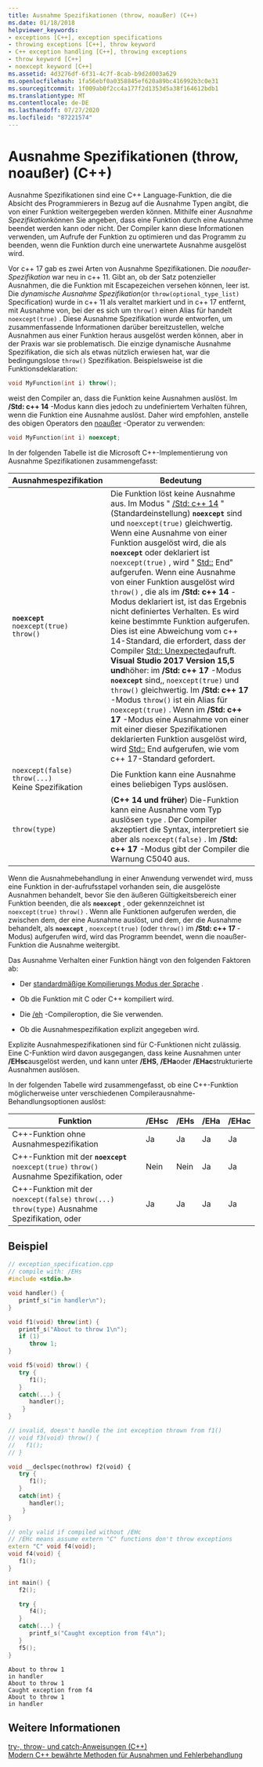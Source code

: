 ```yaml
---
title: Ausnahme Spezifikationen (throw, noaußer) (C++)
ms.date: 01/18/2018
helpviewer_keywords:
- exceptions [C++], exception specifications
- throwing exceptions [C++], throw keyword
- C++ exception handling [C++], throwing exceptions
- throw keyword [C++]
- noexcept keyword [C++]
ms.assetid: 4d3276df-6f31-4c7f-8cab-b9d2d003a629
ms.openlocfilehash: 1fa56ebf0a0358845ef620a89bc416992b3c0e31
ms.sourcegitcommit: 1f009ab0f2cc4a177f2d1353d5a38f164612bdb1
ms.translationtype: MT
ms.contentlocale: de-DE
ms.lasthandoff: 07/27/2020
ms.locfileid: "87221574"
---
```

# <a name="exception-specifications-throw-noexcept-c"></a>Ausnahme Spezifikationen (throw, noaußer) (C++)

Ausnahme Spezifikationen sind eine C++ Language-Funktion, die die Absicht des Programmierers in Bezug auf die Ausnahme Typen angibt, die von einer Funktion weitergegeben werden können. Mithilfe einer *Ausnahme Spezifikation*können Sie angeben, dass eine Funktion durch eine Ausnahme beendet werden kann oder nicht. Der Compiler kann diese Informationen verwenden, um Aufrufe der Funktion zu optimieren und das Programm zu beenden, wenn die Funktion durch eine unerwartete Ausnahme ausgelöst wird.

Vor c++ 17 gab es zwei Arten von Ausnahme Spezifikationen. Die *noaußer-Spezifikation* war neu in c++ 11. Gibt an, ob der Satz potenzieller Ausnahmen, die die Funktion mit Escapezeichen versehen können, leer ist. Die *dynamische Ausnahme Spezifikation*(or `throw(optional_type_list)` Specification) wurde in c++ 11 als veraltet markiert und in c++ 17 entfernt, mit Ausnahme von, bei der es sich um `throw()` einen Alias für handelt `noexcept(true)` . Diese Ausnahme Spezifikation wurde entworfen, um zusammenfassende Informationen darüber bereitzustellen, welche Ausnahmen aus einer Funktion heraus ausgelöst werden können, aber in der Praxis war sie problematisch. Die einzige dynamische Ausnahme Spezifikation, die sich als etwas nützlich erwiesen hat, war die bedingungslose `throw()` Spezifikation. Beispielsweise ist die Funktionsdeklaration:

```cpp
void MyFunction(int i) throw();
```

weist den Compiler an, dass die Funktion keine Ausnahmen auslöst. Im **/Std: c++ 14** -Modus kann dies jedoch zu undefiniertem Verhalten führen, wenn die Funktion eine Ausnahme auslöst. Daher wird empfohlen, anstelle des obigen Operators den [noaußer](../cpp/noexcept-cpp.md) -Operator zu verwenden:

```cpp
void MyFunction(int i) noexcept;
```

In der folgenden Tabelle ist die Microsoft C++-Implementierung von Ausnahme Spezifikationen zusammengefasst:

|Ausnahmespezifikation|Bedeutung|
|-----------------------------|-------------|
|**`noexcept`**<br/>`noexcept(true)`<br/>`throw()`|Die Funktion löst keine Ausnahme aus. Im Modus " [/Std: c++ 14](../build/reference/std-specify-language-standard-version.md) " (Standardeinstellung) **`noexcept`** sind und `noexcept(true)` gleichwertig. Wenn eine Ausnahme von einer Funktion ausgelöst wird, die als **`noexcept`** oder deklariert ist `noexcept(true)` , wird " [Std::](../standard-library/exception-functions.md#terminate) End" aufgerufen. Wenn eine Ausnahme von einer Funktion ausgelöst wird `throw()` , die als im **/Std: c++ 14** -Modus deklariert ist, ist das Ergebnis nicht definiertes Verhalten. Es wird keine bestimmte Funktion aufgerufen. Dies ist eine Abweichung vom c++ 14-Standard, die erfordert, dass der Compiler [Std:: Unexpected](../standard-library/exception-functions.md#unexpected)aufruft.  <br/> **Visual Studio 2017 Version 15,5 und**höher: im **/Std: c++ 17** -Modus **`noexcept`** sind,, `noexcept(true)` und `throw()` gleichwertig. Im **/Std: c++ 17** -Modus `throw()` ist ein Alias für `noexcept(true)` . Wenn im **/Std: c++ 17** -Modus eine Ausnahme von einer mit einer dieser Spezifikationen deklarierten Funktion ausgelöst wird, wird [Std::](../standard-library/exception-functions.md#terminate) End aufgerufen, wie vom c++ 17-Standard gefordert.|
|`noexcept(false)`<br/>`throw(...)`<br/>Keine Spezifikation|Die Funktion kann eine Ausnahme eines beliebigen Typs auslösen.|
|`throw(type)`| (**C++ 14 und früher**) Die-Funktion kann eine Ausnahme vom Typ auslösen `type` . Der Compiler akzeptiert die Syntax, interpretiert sie aber als `noexcept(false)` . Im **/Std: c++ 17** -Modus gibt der Compiler die Warnung C5040 aus.|

Wenn die Ausnahmebehandlung in einer Anwendung verwendet wird, muss eine Funktion in der-aufrufsstapel vorhanden sein, die ausgelöste Ausnahmen behandelt, bevor Sie den äußeren Gültigkeitsbereich einer Funktion beenden, die als **`noexcept`** , oder gekennzeichnet ist `noexcept(true)` `throw()` . Wenn alle Funktionen aufgerufen werden, die zwischen dem, der eine Ausnahme auslöst, und dem, der die Ausnahme behandelt, als **`noexcept`** , `noexcept(true)` (oder `throw()` im **/Std: c++ 17** -Modus) aufgerufen wird, wird das Programm beendet, wenn die noaußer-Funktion die Ausnahme weitergibt.

Das Ausnahme Verhalten einer Funktion hängt von den folgenden Faktoren ab:

- Der [standardmäßige Kompilierungs Modus der Sprache](../build/reference/std-specify-language-standard-version.md) .
- Ob die Funktion mit C oder C++ kompiliert wird.

- Die [/eh](../build/reference/eh-exception-handling-model.md) -Compileroption, die Sie verwenden.

- Ob die Ausnahmespezifikation explizit angegeben wird.

Explizite Ausnahmespezifikationen sind für C-Funktionen nicht zulässig. Eine C-Funktion wird davon ausgegangen, dass keine Ausnahmen unter **/EHsc**ausgelöst werden, und kann unter **/EHS**, **/EHa**oder **/EHac**strukturierte Ausnahmen auslösen.

In der folgenden Tabelle wird zusammengefasst, ob eine C++-Funktion möglicherweise unter verschiedenen Compilerausnahme-Behandlungsoptionen auslöst:

|Funktion|/EHsc|/EHs|/EHa|/EHac|
|--------------|------------|-----------|-----------|------------|
|C++-Funktion ohne Ausnahmespezifikation|Ja|Ja|Ja|Ja|
|C++-Funktion mit der **`noexcept`** `noexcept(true)` `throw()` Ausnahme Spezifikation, oder|Nein|Nein |Ja|Ja|
|C++-Funktion mit der `noexcept(false)` `throw(...)` `throw(type)` Ausnahme Spezifikation, oder|Ja|Ja|Ja|Ja|

## <a name="example"></a>Beispiel

```cpp
// exception_specification.cpp
// compile with: /EHs
#include <stdio.h>

void handler() {
   printf_s("in handler\n");
}

void f1(void) throw(int) {
   printf_s("About to throw 1\n");
   if (1)
      throw 1;
}

void f5(void) throw() {
   try {
      f1();
   }
   catch(...) {
      handler();
    }
}

// invalid, doesn't handle the int exception thrown from f1()
// void f3(void) throw() {
//   f1();
// }

void __declspec(nothrow) f2(void) {
   try {
      f1();
   }
   catch(int) {
      handler();
    }
}

// only valid if compiled without /EHc
// /EHc means assume extern "C" functions don't throw exceptions
extern "C" void f4(void);
void f4(void) {
   f1();
}

int main() {
   f2();

   try {
      f4();
   }
   catch(...) {
      printf_s("Caught exception from f4\n");
   }
   f5();
}
```

```Output
About to throw 1
in handler
About to throw 1
Caught exception from f4
About to throw 1
in handler
```

## <a name="see-also"></a>Weitere Informationen

[try-, throw- und catch-Anweisungen (C++)](../cpp/try-throw-and-catch-statements-cpp.md)<br/>
[Modern C++ bewährte Methoden für Ausnahmen und Fehlerbehandlung](errors-and-exception-handling-modern-cpp.md)
